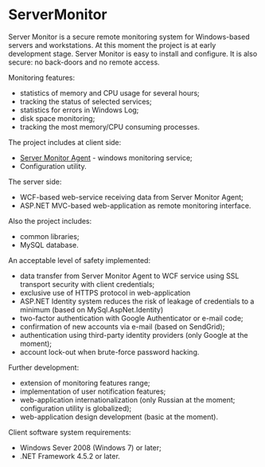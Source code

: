 # ServerMonitor
Server Monitor is a secure remote monitoring system for Windows-based servers and workstations. At this moment the project is at early development stage. Server Monitor is easy to install and configure. It is also secure: no back-doors and no remote access.

Monitoring features:
- statistics of memory and CPU usage for several hours;
- tracking the status of selected services;
- statistics for errors in Windows Log;
- disk space monitoring;
- tracking the most memory/CPU consuming processes.

The project includes at client side:
- [Server Monitor Agent](SrvMon-Agent-Configurator) - windows monitoring service;
- Configuration utility.

The server side:
- WCF-based web-service receiving data from Server Monitor Agent;
- ASP.NET MVC-based web-application as remote monitoring interface.

Also the project includes:
- common libraries;
- MySQL database.

An acceptable level of safety implemented:
- data transfer from Server Monitor Agent to WCF service using SSL transport security with client credentials;
- exclusive use of HTTPS protocol in web-application
- ASP.NET Identity system reduces the risk of leakage of credentials to a minimum (based on MySql.AspNet.Identity)
- two-factor authentication with Google Authenticator or e-mail code;
- confirmation of new accounts via e-mail (based on SendGrid);
- authentication using third-party identity providers (only Google at the moment);
- account lock-out when brute-force password hacking.

Further development:
- extension of monitoring features range;
- implementation of user notification features;
- web-application internationalization (only Russian at the moment; configuration utility is globalized);
- web-application design development (basic at the moment).

Client software system requirements:
- Windows Sever 2008 (Windows 7) or later;
- .NET Framework 4.5.2 or later.
